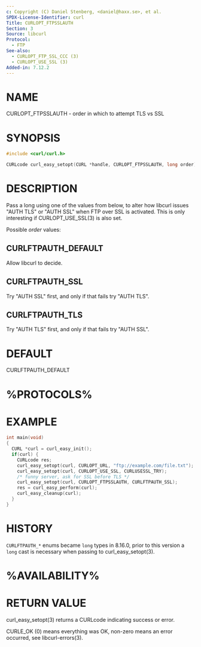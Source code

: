 ```yaml
---
c: Copyright (C) Daniel Stenberg, <daniel@haxx.se>, et al.
SPDX-License-Identifier: curl
Title: CURLOPT_FTPSSLAUTH
Section: 3
Source: libcurl
Protocol:
  - FTP
See-also:
  - CURLOPT_FTP_SSL_CCC (3)
  - CURLOPT_USE_SSL (3)
Added-in: 7.12.2
---
```


# NAME

CURLOPT_FTPSSLAUTH - order in which to attempt TLS vs SSL

# SYNOPSIS

~~~c
#include <curl/curl.h>

CURLcode curl_easy_setopt(CURL *handle, CURLOPT_FTPSSLAUTH, long order);
~~~

# DESCRIPTION

Pass a long using one of the values from below, to alter how libcurl issues
"AUTH TLS" or "AUTH SSL" when FTP over SSL is activated. This is only
interesting if CURLOPT_USE_SSL(3) is also set.

Possible *order* values:

## CURLFTPAUTH_DEFAULT

Allow libcurl to decide.

## CURLFTPAUTH_SSL

Try "AUTH SSL" first, and only if that fails try "AUTH TLS".

## CURLFTPAUTH_TLS

Try "AUTH TLS" first, and only if that fails try "AUTH SSL".

# DEFAULT

CURLFTPAUTH_DEFAULT

# %PROTOCOLS%

# EXAMPLE

~~~c
int main(void)
{
  CURL *curl = curl_easy_init();
  if(curl) {
    CURLcode res;
    curl_easy_setopt(curl, CURLOPT_URL, "ftp://example.com/file.txt");
    curl_easy_setopt(curl, CURLOPT_USE_SSL, CURLUSESSL_TRY);
    /* funny server, ask for SSL before TLS */
    curl_easy_setopt(curl, CURLOPT_FTPSSLAUTH, CURLFTPAUTH_SSL);
    res = curl_easy_perform(curl);
    curl_easy_cleanup(curl);
  }
}
~~~

# HISTORY

`CURLFTPAUTH_*` enums became `long` types in 8.16.0, prior to this version
a `long` cast is necessary when passing to curl_easy_setopt(3).

# %AVAILABILITY%

# RETURN VALUE

curl_easy_setopt(3) returns a CURLcode indicating success or error.

CURLE_OK (0) means everything was OK, non-zero means an error occurred, see
libcurl-errors(3).

